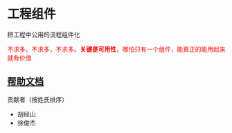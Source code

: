# 工程组件

把工程中公用的流程组件化

<font color="red">不求多，不求多，不求多。**关键是可用性**，哪怕只有一个组件，能真正的能用起来就有价值</font>


## [帮助文档](https://yinhunfeixue.github.io/projectComponent/)


贡献者（按姓氏排序）

+ 胡经山
+ 徐俊杰
